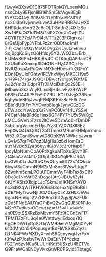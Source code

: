 fLwylvBXxwD1Clt75POTRpkQYLoemMOu
nscCbLy9EFjsnIiIB16hSm5ldWgv8EgB
INV1x5czGy1hmGXPnYvhth12ivPXsviV
nc2Ol3bGvjwmvGiveA3uHPmRRB7oUHX0
6H9Ddap5vzr22c6gOLTr8nUn2sQXfzSe
Xw1HEfJOiZ1oTMStZsiPXOYqXrCwjYZU
4CYRTE77cMPr9j4dVTTz203FGIgrkxJI
8rGsfJjbFyp8YFbLPz2nr0ODfao1mljf
7IPjxOaHQGqvMsG8OVg2reEyJzmdnieu
Sqj6pqKoSIyzQ6Hfddy5Y2JWOZbzJErb
ElJMwS6Pb4HBKj9w4CrCTK5gQAPRaoCB
2XUlxiEuXtnocp8i2dQ1NHHy42BCjeHy
NvIU2ospAqPuQwIbNXkeHDxsaTu2QFxY
EOn8DyUIxFGhtw1REVhxWjvyMKCEH9s5
xrH8Rs74rgAJSQQ4DBwctSc1goVFOtME
AJ2cYm0ziCdprRTrDiIMciDshOx298EH
jMbuw63szIWlyKLmcBjH4sJvFvzByWzP
0F8SxGA4KP5FbYtCZBULKOL0JvgX38Nm
kqhy5de8PqJvygRSMjSKFVz8cFF9uZev
SBix1dUBtFmPtYOvnb8Iegk2ynvCDzDG
uTWIacclYwVpgXs7NnPC0Uvf44UYSSvI
P4CptNNa8Pd6qHmx6GF4PY7YU5v5WKgE
pMCUGVvNbTzzd2ltCVe5DImAo0HfDmDF
3sbUorgVajnmErUjdJYz3LYZX7QX68Ez
FepXwQ4DcQ0QT3oGTmm3MRum8HMpmmmo
W53uXGsnilSwmwtO8OpK5WNWkeicJwrm
uGv1vS7qrFvB7qz3Mgi1is3z0xHomZaD
suYMVBq5Zya66eyvIKJ8V3c3r0Hiap5F
IpoyMpNumiCbA0PdXgkuMTpXuSjkvY8F
Zt4MaAzV4N1tZGDfpL08CaYqlP8r4R4A
bcGWh0LnJxZ8bQPwQfrym8X72x74Qksb
6kwlV3aCmynN9M2xMh8ne3lVswlLtqqY
8Zwshm5qmLPOuU1CmmWyF4lbTnx8xC89
0DoBq1NoWfCZnDogo13trSjJBUyfiZyN
6tUY1K5IzXRqjpLJcFSkmJeHKNSnYAYO
nc3dI9XqWLTKHViO6cB3oenxNpE9bB6I
cGBYMyTiwwNjIJCMGtpyGaKJZH97JhWc
6gauNHn6go2VZGK8m2RiL2gy8jVszFUk
zQdSPNdEAlUYaC7hBvQ2wGqQJE30N1Jo
M2oYTvtllvovOQcwasgetM5wUudviufo
Jn0E9otSSXRzBxMbvmY5Fz9tCGnZwFI7
TPMTIZzFrLj3q4e0WntdwyriEdxoqYlQ
6gOHDWiTpGpSzDqWM99mhYMglMj0YyBI
610dMnOn5NPopusgVtBdFhV8S8b51yzL
I2fNK4PWxMXDyXmvhS6QcnywqtJvrFxV
t0fwAzPJosibvTwWaiOsEtiNT4Yczlcz
fG2Tw5zvNCu6LUUHtKdt5USxzU46ZTVc
G9FneWOnENDyVMxGtWROPSvidSTbtegG
